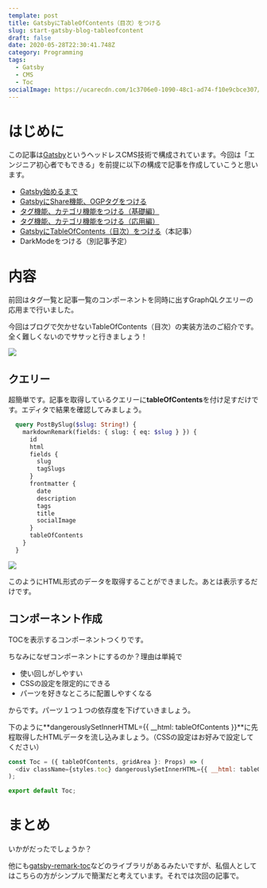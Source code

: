 ```yaml
---
template: post
title: GatsbyにTableOfContents（目次）をつける
slug: start-gatsby-blog-tableofcontent
draft: false
date: 2020-05-28T22:30:41.748Z
category: Programming
tags:
  - Gatsby
  - CMS
  - Toc
socialImage: https://ucarecdn.com/1c3706e0-1090-48c1-ad74-f10e9cbce307/
---
```

# はじめに

この記事は[Gatsby](https://www.gatsbyjs.org/)というヘッドレスCMS技術で構成されています。今回は「エンジニア初心者でもできる」を前提に以下の構成で記事を作成していこうと思います。

* [Gatsby始めるまで](https://tech-blog.yoshikiohashi.dev/posts/start-gatsby-blog/)
* [GatsbyにShare機能、OGPタグをつける](https://tech-blog.yoshikiohashi.dev/posts/start-gatsby-blog-share/)
* [タグ機能、カテゴリ機能をつける（基礎編）](https://tech-blog.yoshikiohashi.dev/posts/start-gatsby-blog-add-tags)
* [タグ機能、カテゴリ機能をつける（応用編）](https://tech-blog.yoshikiohashi.dev/posts/start-gatsby-blog-add-tags-application)
* [GatsbyにTableOfContents（目次）をつける](https://tech-blog.yoshikiohashi.dev/posts/start-gatsby-blog-tableofcontent)（本記事）
* DarkModeをつける（別記事予定）

# 内容

前回はタグ一覧と記事一覧のコンポーネントを同時に出すGraphQLクエリーの応用まで行いました。

今回はブログで欠かせないTableOfContents（目次）の実装方法のご紹介です。全く難しくないのでササッと行きましょう！

![](https://ucarecdn.com/94b024f1-760a-471c-875c-0ba1f4a2ed71/)

## クエリー

超簡単です。記事を取得しているクエリーに**tableOfContents**を付け足すだけです。エディタで結果を確認してみましょう。

```graphql
  query PostBySlug($slug: String!) {
    markdownRemark(fields: { slug: { eq: $slug } }) {
      id
      html
      fields {
        slug
        tagSlugs
      }
      frontmatter {
        date
        description
        tags
        title
        socialImage
      }
      tableOfContents
    }
  }
```

![](https://ucarecdn.com/d9fbac98-d126-4772-a731-dfb1b217cc57/)

このようにHTML形式のデータを取得することができました。あとは表示するだけです。

## コンポーネント作成

TOCを表示するコンポーネントつくりです。

ちなみになぜコンポーネントにするのか？理由は単純で

- 使い回しがしやすい
- CSSの設定を限定的にできる
- パーツを好きなところに配置しやすくなる

からです。パーツ１つ１つの依存度を下げていきましょう。

下のように**dangerouslySetInnerHTML={{ __html: tableOfContents }}**に先程取得したHTMLデータを流し込みましょう。（CSSの設定はお好みで設定してください）

```js
const Toc = ({ tableOfContents, gridArea }: Props) => (
  <div className={styles.toc} dangerouslySetInnerHTML={{ __html: tableOfContents }} />
);

export default Toc;
```

# まとめ

いかがだったでしょうか？

他にも[gatsby-remark-toc](https://github.com/DSchau/gatsby-remark-toc)などのライブラリがあるみたいですが、私個人としてはこちらの方がシンプルで簡潔だと考えています。それでは次回の記事で。
